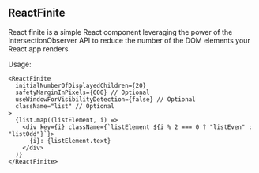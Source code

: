 ## ReactFinite

React finite is a simple React component leveraging the power of the IntersectionObserver API to reduce the number of the DOM elements your React app renders.

Usage:
```
<ReactFinite 
  initialNumberOfDisplayedChildren={20}
  safetyMarginInPixels={600} // Optional
  useWindowForVisibilityDetection={false} // Optional
  className="list" // Optional
>
  {list.map((listElement, i) => 
    <div key={i} className={`listElement ${i % 2 === 0 ? "listEven" : "listOdd"}`}>
      {i}: {listElement.text}
    </div>
  )}
</ReactFinite>
```